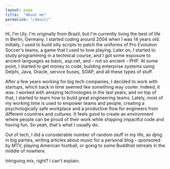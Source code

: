 ```yaml
---
layout: page
title:  "About me"
permalink: "/about/"
---
```


Hi, I'm Uly. I'm originally from Brazil, but I'm currently living the best of life in Berlin, Germany. I started coding around 2004 when I was 14 years old. Initially, I used to build silly scripts to patch the uniforms of Pro Evolution Soccer's teams, a game that I used to love playing. Later on, I started to study programming in a technical course, and I got some exposure to ancient languages as basic, asp.net, and - not so ancient - PHP. At some point, I started to get money to code, building enterprise systems using Delphi, Java, Oracle, service buses, SOAP, and all these types of stuff. 

After a few years working for big tech companies, I decided to work with startups, which back in time seemed like something way cooler. Indeed, it was. I worked with amazing technologies in the last years, and on top of that, I started to learn how to build great engineering teams. Lately, most of my working time is used to empower teams and people, creating a psychologically safe workplace and a productive flow for engineers from different countries and cultures. It feels good to create an environment where people can be proud of their work while shipping impactful code and having fun. So yeah, that's what I usually do.

Out of tech, I did a considerable number of random stuff in my life, as djing in big parties, writing articles about music for a personal blog - sponsored by MTV, playing American football, or going to some Buddhist retreats in the middle of nowhere.

Intriguing mix, right? I can't explain.